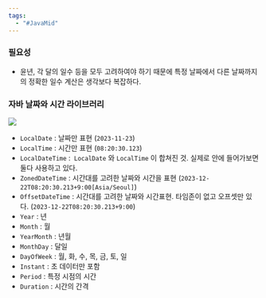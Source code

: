 ```yaml
---
tags:
  - "#JavaMid"
---
```


### 필요성
-  윤년, 각 달의 일수 등을 모두 고려하여야 하기 때문에 특정 날짜에서 다른 날짜까지의 정확한 일수 계산은 생각보다 복잡하다.

### 자바 날짜와 시간 라이브러리
![](https://imgur.com/Mc1lBIF.png)

- `LocalDate` : 날짜만 표현 (`2023-11-23`)
- `LocalTime` : 시간만 표현 (`08:20:30.123`)
- `LocalDateTime` :` LocalDate` 와 `LocalTime` 이 합쳐진 것. 실제로 안에 들어가보면 둘다 사용하고 있다.
- `ZonedDateTime` :  시간대를 고려한 날짜와 시간을 표현 (`2023-12-22T08:20:30.213+9:00[Asia/Seoul]`)
- `OffsetDateTime` : 시간대를 고려한 날짜와 시간표현. 타임존이 없고 오프셋만 있다. (`2023-12-22T08:20:30.213+9:00`)
- `Year` : 년
- `Month` : 월
- `YearMonth` : 년월
- `MonthDay` : 달일
- `DayOfWeek` : 월, 화, 수, 목, 금, 토, 일
- `Instant` : 초 데이터만 포함
- `Period` : 특정 시점의 시간
- `Duration` : 시간의 간격
